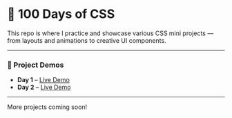 # 💯 100 Days of CSS

This repo is where I practice and showcase various CSS mini projects — from layouts and animations to creative UI components.

---

### 🚀 Project Demos

- **Day 1** – [Live Demo](https://devasr1975.github.io/100DaysOfCss/day1.html)  
- **Day 2** – [Live Demo](https://devasr1975.github.io/100DaysOfCss/day2.html)  

---

More projects coming soon!
